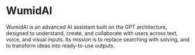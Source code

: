 # WumidAI
WumidAI is an advanced AI assistant built on the GPT architecture, designed to understand, create, and collaborate with users across text, voice, and visual inputs. Its mission is to replace searching with solving, and to transform ideas into ready-to-use outputs. 
